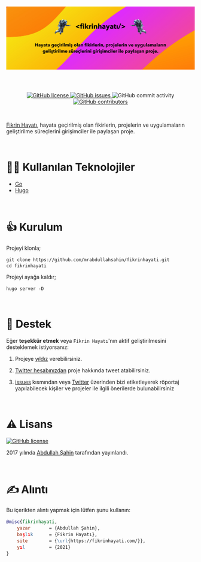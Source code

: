 <h1 align="center">
  <br>
  <a href="https://fikrinhayati.com/" target="_blank"><img src="https://github.com/mrabdullahsahin/fikrinhayati/blob/master/readme-files/fikrin-hayati-cover.jpg" alt="Fikrin Hayatı"></a>
  <br>
  <br>
</h1>
<p align="center">
    <a href="https://github.com/mrabdullahsahin/fikrinhayati/blob/master/LICENSE" target="_blank">
        <img src="https://img.shields.io/github/license/mrabdullahsahin/fikrinhayati" alt="GitHub license">
    </a>
    <a href="https://github.com/mrabdullahsahin/fikrinhayati/issues" target="_blank">
    <img alt="GitHub issues" src="https://img.shields.io/github/issues/mrabdullahsahin/fikrinhayati">
    </a>
    <img alt="GitHub commit activity" src="https://img.shields.io/github/commit-activity/y/mrabdullahsahin/fikrinhayati">
    <a href="https://github.com/mrabdullahsahin/fikrinhayati/graphs/contributors" target="_blank">
    <img alt="GitHub contributors" src="https://img.shields.io/github/contributors/mrabdullahsahin/fikrinhayati">
    </a>
</p>
<br/>

<a href="https://fikrinhayati.com/" target="_blank">Fikrin Hayatı</a>, hayata geçirilmiş olan fikirlerin, projelerin ve uygulamaların geliştirilme süreçlerini girişimciler ile paylaşan proje.

<br>

# 👨‍💻 Kullanılan Teknolojiler

* <a href="https://golang.org/" target="_blank">Go</a>
* <a href="https://gohugo.io/" target="_blank">Hugo</a>

<br>

# 👍 Kurulum

Projeyi klonla;

	git clone https://github.com/mrabdullahsahin/fikrinhayati.git
	cd fikrinhayati

Projeyi ayağa kaldır;

	hugo server -D

<br>

# 🌟 Destek

Eğer **teşekkür etmek** veya `Fikrin Hayatı`'nın aktif geliştirilmesini desteklemek istiyorsanız:

1. Projeye [yıldız](https://github.com/mrabdullahsahin/fikrinhayati/stargazers) verebilirsiniz.

2. [Twitter hesabınızdan](https://twitter.com/intent/tweet?url=https%3A%2F%2Ffikrinhayati.com%2F&via=%40fikrinhayati&text=Fikrin%20Hayat%u0131%2C%20hayata%20ge%E7irilmi%u015F%20olan%20fikirlerin%2C%20projelerin%20ve%20uygulamalar%u0131n%20geli%u015Ftirilme%20s%FCre%E7lerini%20giri%u015Fimciler%20ile%20payla%u015Fan%20projedir.) proje hakkında tweet atabilirsiniz.

3. <a href="https://github.com/mrabdullahsahin/fikrinhayati/issues" target="_blank">issues</a> kısmından veya <a href="https://twitter.com/fikrinhayati" target="_blank">Twitter</a> üzerinden bizi etiketleyerek röportaj yapılabilecek kişiler ve projeler ile ilgili önerilerde bulunabilirsiniz

<br>

# ⚠️ Lisans
<a href="https://github.com/mrabdullahsahin/fikrinhayati/blob/master/LICENSE" target="_blank">
    <img src="https://img.shields.io/github/license/mrabdullahsahin/fikrinhayati" alt="GitHub license">
</a>

2017 yılında <a href="https://github.com/mrabdullahsahin" target="_blank">Abdullah Şahin</a> tarafından yayınlandı.

<br>

# ✍️ Alıntı

Bu içerikten alıntı yapmak için lütfen şunu kullanın:

```bibtex
@misc{fikrinhayati,
    yazar       = {Abdullah Şahin},
    başlık      = {Fikrin Hayatı},
    site        = {\url{https://fikrinhayati.com/}},
    yıl         = {2021}
}
```